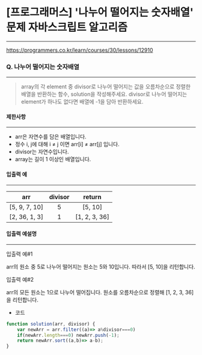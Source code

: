 # [프로그래머스] '나누어 떨어지는 숫자배열' 문제 자바스크립트 알고리즘
-------
https://programmers.co.kr/learn/courses/30/lessons/12910
### Q. 나누어 떨어지는 숫자배열
-----

> array의 각 element 중 divisor로 나누어 떨어지는 값을 오름차순으로 정렬한 배열을 반환하는 함수, solution을 작성해주세요.
divisor로 나누어 떨어지는 element가 하나도 없다면 배열에 -1을 담아 반환하세요.

#### 제한사항 
---
* arr은 자연수를 담은 배열입니다.
* 정수 i, j에 대해 i ≠ j 이면 arr[i] ≠ arr[j] 입니다.
* divisor는 자연수입니다.
* array는 길이 1 이상인 배열입니다.

#### 입출력 예  
----
|arr|divisor|return|
|:---:|:---:|:---:|
|[5, 9, 7, 10]|5|[5, 10]|
|[2, 36, 1, 3]|1|[1, 2, 3, 36]|
#### 입출력 예설명
---
입출력 예#1

arr의 원소 중 5로 나누어 떨어지는 원소는 5와 10입니다. 따라서 [5, 10]을 리턴합니다.

입출력 예#2

arr의 모든 원소는 1으로 나누어 떨어집니다. 원소를 오름차순으로 정렬해 [1, 2, 3, 36]을 리턴합니다.

* 코드 
```js
function solution(arr, divisor) {
    var newArr = arr.filter((a)=> a%divisor===0)
    if(newArr.length===0) newArr.push(-1);
    return newArr.sort((a,b)=> a-b);
}
   
``` 


